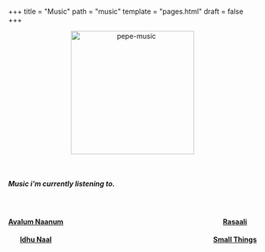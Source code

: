 +++
title = "Music"
path = "music"
template = "pages.html"
draft = false
+++

<p align="center">
  <img src="https://sachinsenal0x64.github.io/picx-images-hosting/music-pepe.3qfwzp39mn0g.gif" alt="pepe-music" height="250px" width="250px" />
</p>


<br>

##### <p>Music i'm currently listening to.</p>

<br>
<head>
  <style>
    .container {
      text-align: center;
    }
    .left {
      float: left;
    }
    .right {
      float: right;
    }
    .h4 {
      max-width: 300px;
      opacity: 0;
      }
    
  </style>
</head>
<body>

<div class="container">
  <span class="left">
    <h4><a href="https://embed.tidal.com/tracks/294404537?disableAnalytics=true">Avalum Naanum</a></h4>
    <h4><a href="https://embed.tidal.com/tracks/294404536?disableAnalytics=true">Idhu Naal</a></h4>
  </span>

  <span class="right">
    <h4><a href="https://embed.tidal.com/tracks/294404535?disableAnalytics=true">Rasaali</a></h4>
    <h4><a href="https://embed.tidal.com/tracks/138790325?disableAnalytics=true">Small Things</a></h4>
  </span>
</div>

